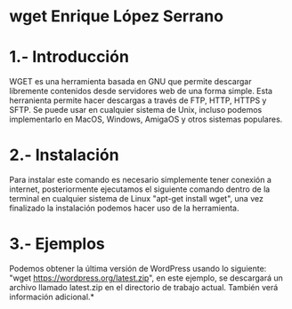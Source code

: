 # wget Enrique López Serrano
# 1.- Introducción
WGET es una herramienta basada en GNU que permite descargar libremente contenidos desde servidores web de una forma simple. Esta herranienta permite hacer descargas a través de FTP, HTTP, HTTPS y SFTP. Se puede usar en cualquier sistema de Unix, incluso podemos implementarlo en MacOS, Windows, AmigaOS y otros sistemas populares.
# 2.- Instalación
Para instalar este comando es necesario simplemente tener conexión a internet, posteriormente ejecutamos el siguiente comando dentro de la terminal en cualquier sistema de Linux "apt-get install wget", una vez finalizado la instalación podemos hacer uso de la herramienta.
# 3.- Ejemplos
Podemos obtener la última versión de WordPress usando lo siguiente: "wget https://wordpress.org/latest.zip", en este ejemplo, se descargará un archivo llamado latest.zip en el directorio de trabajo actual. También verá información adicional.*
